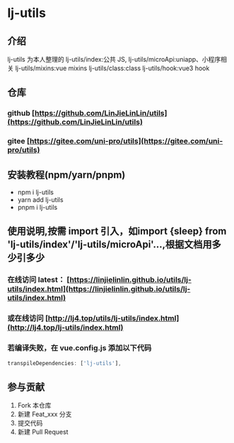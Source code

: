 # lj-utils

## 介绍

lj-utils 为本人整理的
lj-utils/index:公共 JS,
lj-utils/microApi:uniapp、小程序相关
lj-utils/mixins:vue mixins
lj-utils/class:class
lj-utils/hook:vue3 hook

## 仓库

### github [https://github.com/LinJieLinLin/utils](https://github.com/LinJieLinLin/utils)

### gitee [https://gitee.com/uni-pro/utils](https://gitee.com/uni-pro/utils)

## 安装教程(npm/yarn/pnpm)

- npm i lj-utils
- yarn add lj-utils
- pnpm i lj-utils

## 使用说明,按需 import 引入，如import {sleep} from 'lj-utils/index'/'lj-utils/microApi'...,根据文档用多少引多少

### 在线访问 latest： [https://linjielinlin.github.io/utils/lj-utils/index.html](https://linjielinlin.github.io/utils/lj-utils/index.html)

### 或在线访问 [http://lj4.top/utils/lj-utils/index.html](http://lj4.top/lj-utils/index.html)

### 若编译失败，在 vue.config.js 添加以下代码

``` js
transpileDependencies: ['lj-utils'],
```

## 参与贡献

1. Fork 本仓库
2. 新建 Feat_xxx 分支
3. 提交代码
4. 新建 Pull Request
